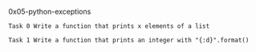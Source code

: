 0x05-python-exceptions
	
	Task 0 Write a function that prints x elements of a list
	
	Task 1 Write a function that prints an integer with "{:d}".format()

